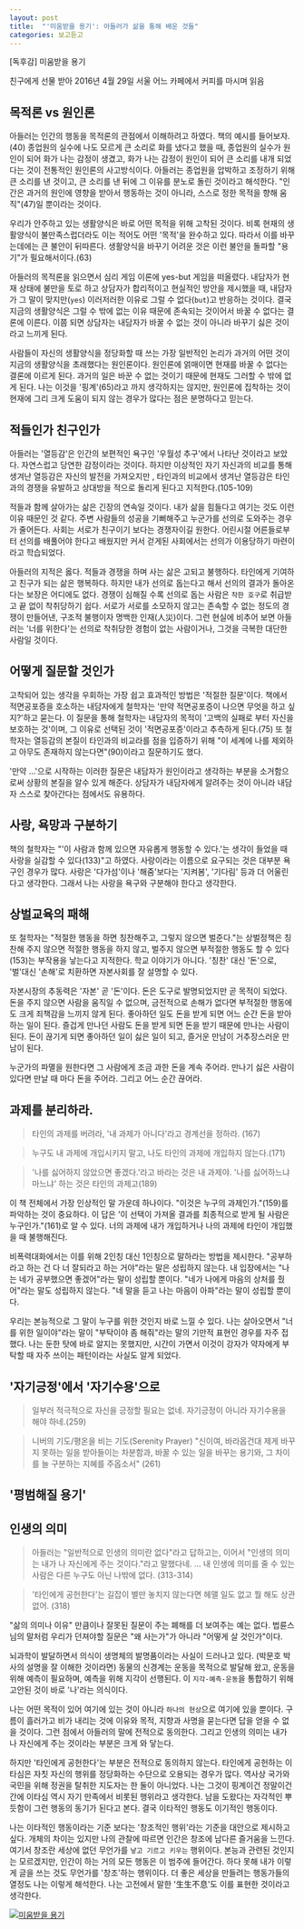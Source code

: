 ```yaml
---
layout: post
title:  "'미움받을 용기': 아들러가 삶을 통해 배운 것들"
categories: 보고듣고
---
```


[독후감] 미움받을 용기

친구에게 선물 받아 2016년 4월 29일 서울 어느 카페에서 커피를 마시며 읽음

## 목적론 vs 원인론

아들러는 인간의 행동을 목적론의 관점에서 이해하려고 하였다. 책의 예시를 들어보자.(40) 종업원의 실수에 나도 모르게 큰 소리로 화를 냈다고 했을 때, 종업원의 실수가 원인이 되어 화가 나는 감정이 생겼고, 화가 나는 감정이 원인이 되어 큰 소리를 내개 되었다는 것이 전통적인 원인론의 사고방식이다. 아들러는 종업원을 압박하고 조정하기 위해 큰 소리를 낸 것이고, 큰 소리를 낸 뒤에 그 이유를 분노로 돌린 것이라고 해석한다. "인간은 과거의 원인에 영향을 받아서 행동하는 것이 아니라, 스스로 정한 목적을 향해 움직"(47)일 뿐이라는 것이다.

우리가 안주하고 있는 생활양식은 바로 어떤 목적을 위해 고착된 것이다. 비록 현재의 생활양식이 불만족스럽더라도 이는 적어도 어떤 '목적'을 완수하고 있다. 따라서 이를 바꾸는데에는 큰 불안이 뒤따른다. 생활양식을 바꾸기 어려운 것은 이런 불안을 돌파할 "용기"가 필요해서이다.(63)

아들러의 목적론을 읽으면서 심리 게임 이론에 yes-but 게임을 떠올렸다. 내담자가 현재 상태에 불만을 토로 하고 상담자가 합리적이고 현실적인 방안을 제시했을 때, 내담자가 그 말이 맞지만(`yes`) 이러저러한 이유로 그럴 수 없다(`but`)고 반응하는 것이다. 결국 지금의 생활양식은 그럴 수 밖에 없는 이유 때문에 존속되는 것이어서 바꿀 수 없다는 결론에 이른다. 이쯤 되면 상담자는 내담자가 바꿀 수 없는 것이 아니라 바꾸기 싫은 것이라고 느끼게 된다. 

사람들이 자신의 생활양식을 정당화할 때 쓰는 가장 일반적인 논리가 과거의 어떤 것이 지금의 생활양식을 초래했다는 원인론이다. 원인론에 얽매이면 현재를 바꿀 수 없다는 결론에 이르게 된다. 과거의 일은 바꾼 수 없는 것이기 때문에 현재도 그러할 수 밖에 없게 된다. 나는 이것을 '핑계'(65)라고 까지 생각하지는 않지만, 원인론에 집착하는 것이 현재에 그리 크게 도움이 되지 않는 경우가 많다는 점은 분명하다고 믿는다. 

## 적들인가 친구인가

아들러는 '열등감'은 인간의 보편적인 욕구인 '우월성 추구'에서 나타난 것이라고 보았다. 자연스럽고 당연한 감정이라는 것이다. 하지만 이상적인 자기 자신과의 비교를 통해 생겨난 열등감은 자신의 발전을 가져오지만 , 타인과의 비교에서 생겨난 열등감은 타인과의 경쟁을 유발하고 상대방을 적으로 돌리게 된다고 지적한다.(105-109) 

적들과 함께 살아가는 삶은 긴장의 연속일 것이다. 내가 삶을 힘들다고 여기는 것도 이런 이유 때문인 것 같다. 주변 사람들의 성공을 기뻐해주고 누군가를 선의로 도와주는 경우가 줄어든다. 사회는 서로가 친구이기 보다는 경쟁자이길 원한다. 어린시절 어른들로부터 선의를 배풀어야 한다고 배웠지만 커서 걷게된 사회에서는 선의가 이용당하기 마련이라고 학습되었다. 

아들러의 지적은 옳다. 적들과 경쟁을 하며 사는 삶은 고되고 불행하다. 타인에게 기여하고 친구가 되는 삶은 행복하다. 하지만 내가 선의로 돕는다고 해서 선의의 결과가 돌아온다는 보장은 어디에도 없다. 경쟁이 심해질 수록 선의로 돕는 사람은 `착한 호구`로 취급받고 끝 없이 착취당하기 쉽다. 서로가 서로를 소모하지 않고는 존속할 수 없는 정도의 경쟁이 만들어낸, 구조적 불행이자 명백한 인재(人災)이다. 그런 현실에 비추어 보면 아들러는 '너를 위한다'는 선의로 착취당한 경험이 없는 사람이거나, 그것을 극복한 대단한 사람일 것이다. 

## 어떻게 질문할 것인가

고착되어 있는 생각을 우회하는 가장 쉽고 효과적인 방법은 '적절한 질문'이다. 책에서 적면공포증을 호소하는 내담자에게 철학자는 '만약 적면공포증이 나으면 무엇을 하고 싶지?'하고 묻는다. 이 질문을 통해 철학자는 내담자의 목적이 '고백의 실패로 부터 자신을 보호하는 것'이며, 그 이유로 선택된 것이 '적면공포증'이라고 추측하게 된다.(75) 또 철학자는 열등감의 본질이 타인과의 비교라를 점을 입증하기 위해 "이 세계에 나를 제외하고 아무도 존재하지 않는다면"(90)이라고 질문하기도 했다. 

'만약 ...'으로 시작하는 이러한 질문은 내담자가 원인이라고 생각하는 부분을 소거함으로써 상황의 본질을 알수 있게 해준다. 상담자가 내담자에게 알려주는 것이 아니라 내담자 스스로 찾아간다는 점에서도 유용하다. 

## 사랑, 욕망과 구분하기

책의 철학자는 "'이 사람과 함께 있으면 자유롭게 행동할 수 있다.'는 생각이 들었을 때 사랑을 실감할 수 있다(133)"고 하였다. 사랑이라는 이름으로 요구되는 것은 대부분 욕구인 경우가 많다. 사랑은 '다가섬'이나 '해줌'보다는 '지켜봄', '기다림' 등과 더 어울린다고 생각한다. 그래서 나는 사랑을 욕구와 구분해야 한다고 생각한다. 

## 상벌교육의 패해

또 철학자는 "적절한 행동을 하면 칭찬해주고, 그렇지 않으면 벌준다."는 상벌정책은 칭찬해 주지 않으면 적절한 행동을 하지 않고, 벌주지 않으면 부적절한 행동도 할 수 있다(153)는 부작용을 낳는다고 지적한다. 학교 이야기가 아니다. '칭찬' 대신 '돈'으로, '벌'대신 '손해'로 치환하면 자본사회를 잘 설명할 수 있다. 

자본시장의 추동력은 '자본' 곧 '돈'이다. 돈은 도구로 발명되었지만 곧 목적이 되었다. 돈을 주지 않으면 사람을 움직일 수 없으며, 금전적으로 손해가 없다면 부적절한 행동에도 크게 죄책감을 느끼지 않게 된다. 좋아하던 일도 돈을 받게 되면 어느 순간 돈을 받아 하는 일이 된다. 즐겁게 만나던 사람도 돈을 받게 되면 돈을 받기 때문에 만나는 사람이 된다. 돈이 끊기게 되면 좋아하던 일이 싫은 일이 되고, 즐거운 만남이 거추장스러운 만남이 된다. 

누군가의 파멸을 원한다면 그 사람에게 조금 과한 돈을 계속 주어라. 만나기 싫은 사람이 있다면 만날 때 마다 돈을 주어라. 그리고 어느 순간 끊어라.

## 과제를 분리하라.

> 타인의 과제를 버려라, '내 과제가 아니다'라고 경계선을 정하라. (167)

> 누구도 내 과제에 개입시키지 말고, 나도 타인의 과제에 개입하지 않는다.(171)

> '나를 싫어하지 않았으면 좋겠다.'라고 바라는 것은 내 과제야. '나를 싫어하느냐 마느냐' 하는 것은 타인의 과제고(189)

이 책 전체에서 가장 인상적인 말 가운데 하나이다. "이것은 누구의 과제인가."(159)를 파악하는 것이 중요하다. 이 답은 '이 선택이 가져올 결과를 최종적으로 받게 될 사람은 누구인가."(161)로 알 수 있다. 너의 과제에 내가 개입하거나 나의 과제에 타인이 개입했을 때 불행해진다. 

비폭력대화에서는 이를 위해 2인칭 대신 1인칭으로 말하라는 방법을 제시한다. "공부하라고 하는 건 다 너 잘되라고 하는 거야"라는 말은 성립하지 않는다. 내 입장에서는 "나는 네가 공부했으면 좋겠어"라는 말이 성립할 뿐이다. "네가 나에게 마음의 상처를 줬어"라는 말도 성립하지 않는다.  "네 말을 듣고 나는 마음이 아파"라는 말이 성립할 뿐이다. 

우리는 본능적으로 그 말이 누구를 위한 것인지 바로 느낄 수 있다. 나는 살아오면서 "너를 위한 일이야"라는 말이 "부탁이야 좀 해줘"라는 말의 기만적 표현인 경우를 자주 접했다. 나는 둔한 탓에 바로 알지는 못했지만, 시간이 가면서 이것이 강자가 약자에게 부탁할 때 자주 쓰이는 패턴이라는 사실도 알게 되었다. 

## '자기긍정'에서 '자기수용'으로

> 일부러 적극적으로 자신을 긍정할 필요는 없네. 자기긍정이 아니라 자기수용을 해야 하네.(259)

> 니버의 기도/평온을 비는 기도(Serenity Prayer) "신이여, 바라옵건대 제게 바꾸지 못하는 일을 받아들이는 차분함과, 바꿀 수 있는 일을 바꾸는 용기와, 그 차이를 늘 구분하는 지혜를 주옵소서"  (261)

## '평범해질 용기'

## 인생의 의미

> 아들러는 "일반적으로 인생의 의미란 없다"라고 답하고는, 이어서 "인생의 의미는 내가 나 자신에게 주는 것이다."라고 말했다네. ... 내 인생에 의미를 줄 수 있는 사람은 다른 누구도 아닌 나밖에 없다.  (313-314)

> '타인에게 공헌한다'는 길잡이 별만 놓치지 않는다면 헤맬 일도 없고 뭘 해도 상관없어. (318)

"삶의 의미나 이유" 만큼이나 잘못된 질문이 주는 폐해를 더 보여주는 예는 없다. 법륜스님의 말처럼 우리가 던져야할 질문은 "왜 사는가"가 아니라 "어떻게 살 것인가"이다. 

뇌과학이 발달하면서 의식이 생명체의 발명품이라는 사실이 드러나고 있다. (박문호 박사의 설명을 잘 이해한 것이라면) 동물의 신경계는 운동을 목적으로 발달해 왔고, 운동을 위해 예측이 필요하며, 예측을 위해 지각이 선행된다. 이 `지각-예측-운동`을 통합하기 위해 고안된 것이 바로 '나'라는 의식이다. 

나는 어떤 목적이 있어 여기에 있는 것이 아니라 `하나의 현상`으로 여기에 있을 뿐이다. 구름이 흘러가고 비가 내리는 것에 이유와 목적, 지향과 사명을 묻는다면 답을 얻을 수 없을 것이다. 그런 점에서 아들러의 말에 전적으로 동의한다. 그리고 인생의 의미는 내가 나 자신에게 주는 것이라는 부분은 크게 와 닿는다. 

하지만 '타인에게 공헌한다'는 부분은 전적으로 동의하지 않는다. 타인에게 공헌하는 이타심은 자칫 자신의 행위를 정당화하는 수단으로 오용되는 경우가 많다. 역사상 국가와 국민을 위해 정권을 탈취한 지도자는 한 둘이 아니었다. 나는 그것이 핑계이건 정말이건 간에 이타심 역시 자기 만족에서 비롯된 행위라고 생각한다. 남을 도왔다는 자각적인 뿌듯함이 그런 행동의 동기가 된다고 본다. 결국 이타적인 행동도 이기적인 행동이다.  

나는 이타적인 행동이라는 기준 보다는 '창조적인 행위'라는 기준을 대안으로 제시하고 싶다. 개체의 차이는 있지만 나의 관찰에 따르면 인간은 창조에 남다른 즐거움을 느낀다. 여기서 창조란 세상에 없던 무언가를 `낳고 기르고 키우는` 행위이다. 본능과 관련된 것인지는 모르겠지만, 인간이 하는 거의 모든 행동은 이 범주에 들어간다. 하다 못해 내가 이렇게 글을 쓰는 것도 무언가를 '창조'하는 행위이다. 더 좋은 세상을 만들려는 행동가들의 열정도 나는 이렇게 해석한다. 나는 고전에서 말한 '生生不息'도 이를 표현한 것이라고 생각한다. 

[![미움받을 용기](http://image.aladin.co.kr/product/4846/30/letslook/S132434727_f.jpg)](http://www.aladin.co.kr/shop/wproduct.aspx?ItemId=48463031)
